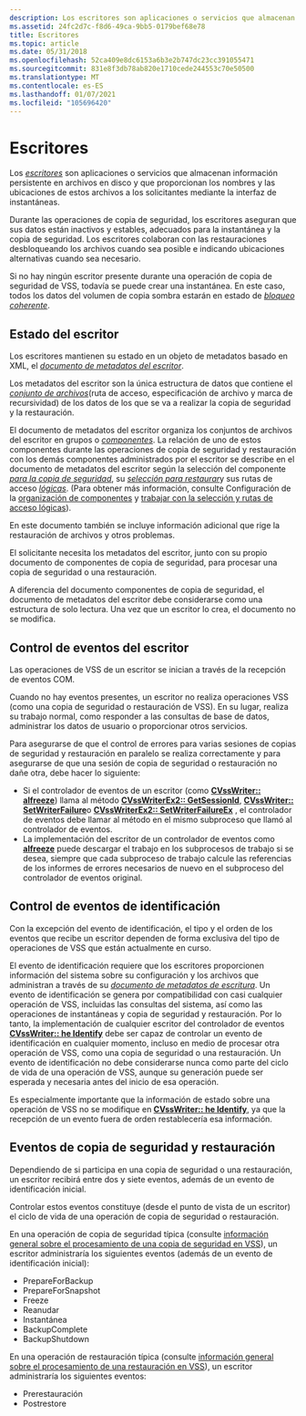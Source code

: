 ```yaml
---
description: Los escritores son aplicaciones o servicios que almacenan información persistente en archivos en disco y que proporcionan los nombres y las ubicaciones de estos archivos a los solicitantes mediante la interfaz de instantáneas.
ms.assetid: 24fc2d7c-f8d6-49ca-9bb5-0179bef68e78
title: Escritores
ms.topic: article
ms.date: 05/31/2018
ms.openlocfilehash: 52ca409e8dc6153a6b3e2b747dc23cc391055471
ms.sourcegitcommit: 831e8f3db78ab820e1710cede244553c70e50500
ms.translationtype: MT
ms.contentlocale: es-ES
ms.lasthandoff: 01/07/2021
ms.locfileid: "105696420"
---
```

# <a name="writers"></a>Escritores

Los [*escritores*](vssgloss-w.md) son aplicaciones o servicios que almacenan información persistente en archivos en disco y que proporcionan los nombres y las ubicaciones de estos archivos a los solicitantes mediante la interfaz de instantáneas.

Durante las operaciones de copia de seguridad, los escritores aseguran que sus datos están inactivos y estables, adecuados para la instantánea y la copia de seguridad. Los escritores colaboran con las restauraciones desbloqueando los archivos cuando sea posible e indicando ubicaciones alternativas cuando sea necesario.

Si no hay ningún escritor presente durante una operación de copia de seguridad de VSS, todavía se puede crear una instantánea. En este caso, todos los datos del volumen de copia sombra estarán en estado de [*bloqueo coherente*](vssgloss-c.md).

## <a name="writer-state"></a>Estado del escritor

Los escritores mantienen su estado en un objeto de metadatos basado en XML, el [*documento de metadatos del escritor*](vssgloss-w.md).

Los metadatos del escritor son la única estructura de datos que contiene el [*conjunto de archivos*](vssgloss-f.md)(ruta de acceso, especificación de archivo y marca de recursividad) de los datos de los que se va a realizar la copia de seguridad y la restauración.

El documento de metadatos del escritor organiza los conjuntos de archivos del escritor en grupos o [*componentes*](vssgloss-c.md). La relación de uno de estos componentes durante las operaciones de copia de seguridad y restauración con los demás componentes administrados por el escritor se describe en el documento de metadatos del escritor según la selección del componente [*para la copia de seguridad*](vssgloss-s.md), su [*selección para restaurar*](vssgloss-s.md)y sus rutas de acceso [*lógicas*](vssgloss-l.md). (Para obtener más información, consulte Configuración de la [organización de componentes](definition-of-components-by-writers.md) y [trabajar con la selección y rutas de acceso lógicas](working-with-selectability-and-logical-paths.md)).

En este documento también se incluye información adicional que rige la restauración de archivos y otros problemas.

El solicitante necesita los metadatos del escritor, junto con su propio documento de componentes de copia de seguridad, para procesar una copia de seguridad o una restauración.

A diferencia del documento componentes de copia de seguridad, el documento de metadatos del escritor debe considerarse como una estructura de solo lectura. Una vez que un escritor lo crea, el documento no se modifica.

## <a name="writer-event-handling"></a>Control de eventos del escritor

Las operaciones de VSS de un escritor se inician a través de la recepción de eventos COM.

Cuando no hay eventos presentes, un escritor no realiza operaciones VSS (como una copia de seguridad o restauración de VSS). En su lugar, realiza su trabajo normal, como responder a las consultas de base de datos, administrar los datos de usuario o proporcionar otros servicios.

Para asegurarse de que el control de errores para varias sesiones de copias de seguridad y restauración en paralelo se realiza correctamente y para asegurarse de que una sesión de copia de seguridad o restauración no dañe otra, debe hacer lo siguiente:

-   Si el controlador de eventos de un escritor (como [**CVssWriter:: alfreeze**](/windows/desktop/api/VsWriter/nf-vswriter-cvsswriter-onfreeze)) llama al método [**CVssWriterEx2:: GetSessionId**](/windows/desktop/api/VsWriter/nf-vswriter-cvsswriterex2-getsessionid), [**CVssWriter:: SetWriterFailure**](/windows/desktop/api/VsWriter/nf-vswriter-cvsswriter-setwriterfailure)o [**CVssWriterEx2:: SetWriterFailureEx**](/windows/desktop/api/VsWriter/nf-vswriter-cvsswriterex2-setwriterfailureex) , el controlador de eventos debe llamar al método en el mismo subproceso que llamó al controlador de eventos.
-   La implementación del escritor de un controlador de eventos como [**alfreeze**](/windows/desktop/api/VsWriter/nf-vswriter-cvsswriter-onfreeze) puede descargar el trabajo en los subprocesos de trabajo si se desea, siempre que cada subproceso de trabajo calcule las referencias de los informes de errores necesarios de nuevo en el subproceso del controlador de eventos original.

## <a name="handling-identify-events"></a>Control de eventos de identificación

Con la excepción del evento de identificación, el tipo y el orden de los eventos que recibe un escritor dependen de forma exclusiva del tipo de operaciones de VSS que están actualmente en curso.

El evento de identificación requiere que los escritores proporcionen información del sistema sobre su configuración y los archivos que administran a través de su [*documento de metadatos de escritura*](vssgloss-w.md). Un evento de identificación se genera por compatibilidad con casi cualquier operación de VSS, incluidas las consultas del sistema, así como las operaciones de instantáneas y copia de seguridad y restauración. Por lo tanto, la implementación de cualquier escritor del controlador de eventos [**CVssWriter:: he Identify**](/windows/desktop/api/VsWriter/nf-vswriter-cvsswriter-onidentify) debe ser capaz de controlar un evento de identificación en cualquier momento, incluso en medio de procesar otra operación de VSS, como una copia de seguridad o una restauración. Un evento de identificación no debe considerarse nunca como parte del ciclo de vida de una operación de VSS, aunque su generación puede ser esperada y necesaria antes del inicio de esa operación.

Es especialmente importante que la información de estado sobre una operación de VSS no se modifique en [**CVssWriter:: he Identify**](/windows/desktop/api/VsWriter/nf-vswriter-cvsswriter-onidentify), ya que la recepción de un evento fuera de orden restablecería esa información.

## <a name="backup-and-restore-events"></a>Eventos de copia de seguridad y restauración

Dependiendo de si participa en una copia de seguridad o una restauración, un escritor recibirá entre dos y siete eventos, además de un evento de identificación inicial.

Controlar estos eventos constituye (desde el punto de vista de un escritor) el ciclo de vida de una operación de copia de seguridad o restauración.

En una operación de copia de seguridad típica (consulte [información general sobre el procesamiento de una copia de seguridad en VSS](overview-of-processing-a-backup-under-vss.md)), un escritor administraría los siguientes eventos (además de un evento de identificación inicial):

-   PrepareForBackup
-   PrepareForSnapshot
-   Freeze
-   Reanudar
-   Instantánea
-   BackupComplete
-   BackupShutdown

En una operación de restauración típica (consulte [información general sobre el procesamiento de una restauración en VSS](overview-of-processing-a-restore-under-vss.md)), un escritor administraría los siguientes eventos:

-   Prerestauración
-   Postrestore

 

 



